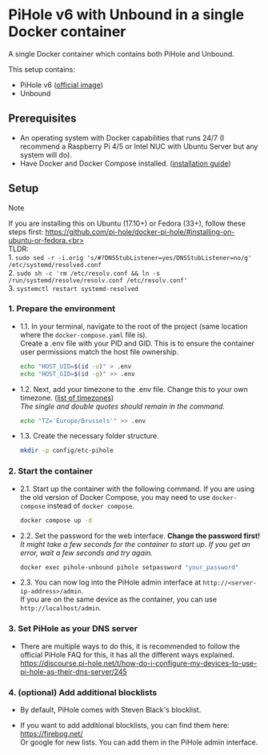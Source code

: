 # PiHole v6 with Unbound in a single Docker container

A single Docker container which contains both PiHole and Unbound.

This setup contains:
- PiHole v6 ([official image](https://hub.docker.com/r/pihole/pihole))
- Unbound

## Prerequisites

- An operating system with Docker capabilities that runs 24/7 (I recommend a Raspberry Pi 4/5 or Intel NUC with Ubuntu Server but any system will do).
- Have Docker and Docker Compose installed. ([installation guide](https://docs.docker.com/compose/install/))

## Setup

> [!NOTE]
> If you are installing this on Ubuntu (17.10+) or Fedora (33+), follow these steps first: https://github.com/pi-hole/docker-pi-hole/#installing-on-ubuntu-or-fedora.<br><br>
> TLDR:<br>1. `sudo sed -r -i.orig 's/#?DNSStubListener=yes/DNSStubListener=no/g' /etc/systemd/resolved.conf`<br>
> 2. `sudo sh -c 'rm /etc/resolv.conf && ln -s /run/systemd/resolve/resolv.conf /etc/resolv.conf'`<br>
> 3. `systemctl restart systemd-resolved`<br>

### 1. Prepare the environment

- 1.1. In your terminal, navigate to the root of the project (same location where the `docker-compose.yaml` file is).<br>Create a .env file with your PID and GID. This is to ensure the container user permissions match the host file ownership.
  ```bash
  echo "HOST_UID=$(id -u)" > .env
  echo "HOST_GID=$(id -g)" >> .env
  ```

- 1.2. Next, add your timezone to the .env file. Change this to your own timezone.
([list of timezones](https://en.wikipedia.org/wiki/List_of_tz_database_time_zones))<br>*The single and double quotes should remain in the command.*
  ```bash
  echo "TZ='Europe/Brussels'" >> .env
  ```

- 1.3. Create the necessary folder structure.
  ```bash
  mkdir -p config/etc-pihole
  ```

### 2. Start the container

- 2.1. Start up the container with the following command. If you are using the old version of Docker Compose, you may need to use `docker-compose` instead of `docker compose`.
  ```bash
  docker compose up -d
  ```

- 2.2. Set the password for the web interface. **Change the password first!**<br>*It might take a few seconds for the container to start up. If you get an error, wait a few seconds and try again.*
  ```bash
  docker exec pihole-unbound pihole setpassword "your_password"
  ```

- 2.3. You can now log into the PiHole admin interface at `http://<server-ip-address>/admin`.<br>If you are on the same device as the container, you can use `http://localhost/admin`.

### 3. Set PiHole as your DNS server

- There are multiple ways to do this, it is recommended to follow the official PiHole FAQ for this, it has all the different ways explained.<br>https://discourse.pi-hole.net/t/how-do-i-configure-my-devices-to-use-pi-hole-as-their-dns-server/245

### 4. (optional) Add additional blocklists

- By default, PiHole comes with Steven Black's blocklist.

- If you want to add additional blocklists, you can find them here: https://firebog.net/<br>Or google for new lists. You can add them in the PiHole admin interface.
